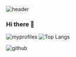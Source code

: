 


​
<!--
**kangyeonjin/kangyeonjin** is a ✨ _special_ ✨ repository because its `README.md` (this file) appears on your GitHub profile.

Here are some ideas to get you started:

- 🔭 I’m currently working on ...
- 🌱 I’m currently learning ...
- 👯 I’m looking to collaborate on ...
- 🤔 I’m looking for help with ...
- 💬 Ask me about ...
- 📫 How to reach me: ...
- 😄 Pronouns: ...
- ⚡ Fun fact: ...
-->

​![header](https://capsule-render.vercel.app/api?type=waving&color=gradient&height=200&section=header&text=yeonjin&fontSize=90)
### Hi there 👋

![myprofiles](https://github-readme-stats.vercel.app/api?username=kangyeonjin&theme=blue-green)
![Top Langs](https://github-readme-stats.vercel.app/api/top-langs/?username=anuraghazra&layout=compact)

![github](https://img.shields.io/badge/GitHub-100000?style=for-the-badge&logo=github&logoColor=white)
